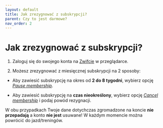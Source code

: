 ```yaml
---
layout: default
title: Jak zrezygnować z subskrypcji?
parent: Czy to jest darmowe?
nav_order: 2
---
```


# Jak zrezygnować z subskrypcji?

1. Zaloguj się do swojego konta na [Zwifcie](https://www.zwift.com) w przeglądarce.
   
2. Możesz zrezygnować z miesięcznej subskrypcji na 2 sposoby:
   
* Aby zawiesić subskrypcję na okres od **2 do 8 tygodni**, wybierz opcję [_Pause membership_](https://zwift.com/billing/membership).  
  
* Aby zawiesić subskrypcję na **czas nieokreślony**, wybierz opcję [_Cancel membership_](https://www.zwift.com/eu/cancellation) i podaj powód rezygnacji.
  
W obu przypadkach Twoje dane dotychczas zgromadzone na koncie **nie przepadają** a konto **nie jest** usuwane! W każdym momencie można powrócić do jazd/treningów.